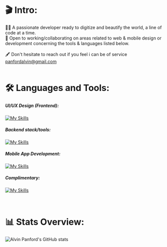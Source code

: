
<!---
AlvinCoded/AlvinCoded is a ✨ special ✨ repository because its `README.md` (this file) appears on your GitHub profile.
You can click the Preview link to take a look at your changes.
--->
### <h1>:clapper: Intro:</h1>
👨‍💻 A passionate developer ready to digitize and beautify the world, a line of code at a time.<br/>
🫶 Open to working/collaborating on areas related to web & mobile design or development concerning the tools & languages listed below.<br/><br/>
🖋️ Don't hesitate to reach out if you feel i can be of service panfordalvin@gmail.com <br/><br/>

### <h1>:hammer_and_wrench: Languages and Tools:</h1>
##### UI/UX Design (Frontend):
[![My Skills](https://skillicons.dev/icons?i=bootstrap,html,css,materialui,xd,tailwind,sass,figma)](https://skillicons.dev)

##### Backend stack/tools:
[![My Skills](https://skillicons.dev/icons?i=js,java,mysql,jquery,php,nodejs,react,redux,firebase,vue)](https://skillicons.dev)

##### Mobile App Development:
[![My Skills](https://skillicons.dev/icons?i=flutter,androidstudio)](https://skillicons.dev)

##### Complimentary:
[![My Skills](https://skillicons.dev/icons?i=blender,laravel,git,aws,wordpress)](https://skillicons.dev) <br/><br/><br/>


### <h1> :bar_chart: Stats Overview: </h1>
![Alvin Panford's GitHub stats](https://github-readme-stats.vercel.app/api?username=AlvinCoded&theme=nightowl&hide=contribs)

